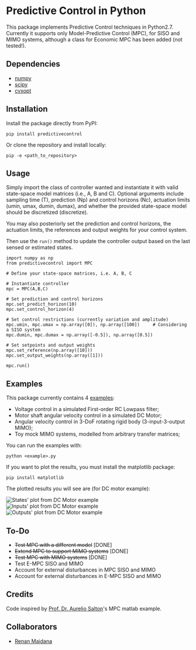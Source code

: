 # Predictive Control in Python

This package implements Predictive Control techniques in Python2.7. 
Currently it supports only Model-Predictive Control (MPC), for SISO and MIMO systems, although a class for Economic MPC has been added (not tested!).

## Dependencies

* [numpy](https://www.numpy.org/)
* [scipy](https://www.scipy.org/)
* [cvxopt](https://cvxopt.org/)

## Installation

Install the package directly from PyPI:

```pip install predictivecontrol```

Or clone the repository and install locally:

```pip -e <path_to_repository>```

## Usage

Simply import the class of controller wanted and instantiate it with valid state-space model matrices (i.e., A, B and C).
Optional arguments include sampling time (T), prediction (Np) and control horizons (Nc), actuation limits (umin, umax, dumin, dumax), and whether the provided state-space model should be discretized (discretize).

You may also posteriorly set the prediction and control horizons, the actuation limits, the references and output weights for your control system.

Then use the ```run()``` method to update the controller output based on the last sensed or estimated states.


```
import numpy as np
from predictivecontrol import MPC

# Define your state-space matrices, i.e. A, B, C

# Instantiate controller
mpc = MPC(A,B,C)

# Set prediction and control horizons
mpc.set_predict_horizon(10)
mpc.set_control_horizon(4)

# Set control restrictions (currently variation and amplitude)
mpc.umin, mpc.umax = np.array([0]), np.array([100])     # Considering a SISO system
mpc.dumin, mpc.dumax = np.array([-0.5]), np.array([0.5])

# Set setpoints and output weights
mpc.set_reference(np.array([10]))
mpc.set_output_weights(np.array([1]))

mpc.run()
```

## Examples

This package currently contains 4 [examples](https://github.com/rgmaidana/predictiveControl/tree/master/examples):

* Voltage control in a simulated First-order RC Lowpass filter;
* Motor shaft angular velocity control in a simulated DC Motor;
* Angular velocity control in 3-DoF rotating rigid body (3-input-3-output MIMO);
* Toy mock MIMO systems, modelled from arbitrary transfer matrices;

You can run the examples with:

```python <example>.py```

If you want to plot the results, you must install the matplotlib package:

```pip install matplotlib```

The plotted results you will see are (for DC motor example):

![States' plot from DC Motor example](examples/dc_motor_angular_vel_states.png)
![Inputs' plot from DC Motor example](examples/dc_motor_angular_vel_in.png)
![Outputs' plot from DC Motor example](examples/dc_motor_angular_vel_out.png)

## To-Do

* ~~Test MPC with a different model~~ [DONE]
* ~~Extend MPC to support MIMO systems~~ [DONE]
* ~~Test MPC with MIMO systems~~ [DONE]
* Test E-MPC SISO and MIMO
* Account for external disturbances in MPC SISO and MIMO
* Account for external disturbances in E-MPC SISO and MIMO

## Credits

Code inspired by [Prof. Dr. Aurelio Salton](https://scholar.google.com/citations?user=uyWSHmAAAAAJ&hl=en)'s MPC matlab example.

## Collaborators

* [Renan Maidana](https://github.com/rgmaidana)
